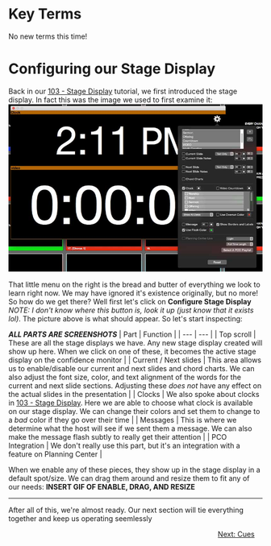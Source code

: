 <!-- TITLE: 205 - Stage Display -->
<!-- SUBTITLE: We looked at this piece before, but there's SO much more! -->

# Key Terms
No new terms this time!

# Configuring our Stage Display
Back in our [103 - Stage Display](/media/training-pages/103#stage-display) tutorial, we first introduced the stage display. In fact this was the image we used to first examine it:
![Edit Stage Display](/uploads/media-screenshots/103-edit-stage-display.jpg "Edit Stage Display")

That little menu on the right is the bread and butter of everything we look to learn right now. We may have ignored it's existence originally, but no more! So how do we get there? Well first let's click on **Configure Stage Display** _NOTE: I don't know where this button is, look it up (just know that it exists lol)_. The picture above is what should appear. So let's start inspecting:

***ALL PARTS ARE SCREENSHOTS***
| Part | Function |
| --- | --- |
| Top scroll | These are all the stage displays we have. Any new stage display created will show up here. When we click on one of these, it becomes the active stage display on the confidence monitor |
| Current / Next slides | This area allows us to enable/disable our current and next slides and chord charts. We can also adjust the font size, color, and text alignment of the words for the current and next slide sections. Adjusting these _does not_ have any effect on the actual slides in the presentation |
| Clocks | We also spoke about clocks in [103 - Stage Display](/media/training-pages/103#clocks). Here we are able to choose what clock is available on our stage display. We can change their colors and set them to change to a _bad_ color if they go over their time |
| Messages | This is where we determine what the host will see if we sent them a message. We can also make the message flash subtly to really get their attention |
| PCO Integration | We don't really use this part, but it's an integration with a feature on Planning Center |

When we enable any of these pieces, they show up in the stage display in a default spot/size. We can drag them around and resize them to fit any of our needs:
**INSERT GIF OF ENABLE, DRAG, AND RESIZE**

---

After all of this, we're almost ready. Our next section will tie everything together and keep us operating seemlessly
<div style="text-align:right"><a href="/media/training-pages/206">Next: Cues</a>&nbsp;&nbsp;&nbsp;&nbsp;</div>